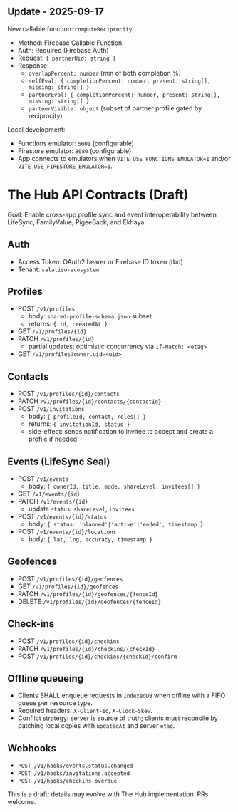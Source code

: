 ## Update - 2025-09-17

New callable function: `computeReciprocity`

- Method: Firebase Callable Function
- Auth: Required (Firebase Auth)
- Request: `{ partnerUid: string }`
- Response:
  - `overlapPercent: number` (min of both completion %)
  - `selfEval: { completionPercent: number, present: string[], missing: string[] }`
  - `partnerEval: { completionPercent: number, present: string[], missing: string[] }`
  - `partnerVisible: object` (subset of partner profile gated by reciprocity)

Local development:

- Functions emulator: `5001` (configurable)
- Firestore emulator: `8080` (configurable)
- App connects to emulators when `VITE_USE_FUNCTIONS_EMULATOR=1` and/or `VITE_USE_FIRESTORE_EMULATOR=1`.
# The Hub API Contracts (Draft)

Goal: Enable cross-app profile sync and event interoperability between LifeSync, FamilyValue, PigeeBack, and Ekhaya.

## Auth
- Access Token: OAuth2 bearer or Firebase ID token (tbd)
- Tenant: `salatiso-ecosystem`

## Profiles
- POST `/v1/profiles`
  - body: `shared-profile-schema.json` subset
  - returns: `{ id, createdAt }`
- GET `/v1/profiles/{id}`
- PATCH `/v1/profiles/{id}`
  - partial updates; optimistic concurrency via `If-Match: <etag>`
- GET `/v1/profiles?owner.uid=<uid>`

## Contacts
- POST `/v1/profiles/{id}/contacts`
- PATCH `/v1/profiles/{id}/contacts/{contactId}`
- POST `/v1/invitations`
  - body: `{ profileId, contact, roles[] }`
  - returns: `{ invitationId, status }`
  - side-effect: sends notification to invitee to accept and create a profile if needed

## Events (LifeSync Seal)
- POST `/v1/events`
  - body: `{ ownerId, title, mode, shareLevel, invitees[] }`
- GET `/v1/events/{id}`
- PATCH `/v1/events/{id}`
  - update `status`, `shareLevel`, `invitees`
- POST `/v1/events/{id}/status`
  - body: `{ status: 'planned'|'active'|'ended', timestamp }`
- POST `/v1/events/{id}/locations`
  - body: `{ lat, lng, accuracy, timestamp }`

## Geofences
- POST `/v1/profiles/{id}/geofences`
- GET `/v1/profiles/{id}/geofences`
- PATCH `/v1/profiles/{id}/geofences/{fenceId}`
- DELETE `/v1/profiles/{id}/geofences/{fenceId}`

## Check-ins
- POST `/v1/profiles/{id}/checkins`
- PATCH `/v1/profiles/{id}/checkins/{checkId}`
- POST `/v1/profiles/{id}/checkins/{checkId}/confirm`

## Offline queueing
- Clients SHALL enqueue requests in `IndexedDB` when offline with a FIFO queue per resource type.
- Required headers: `X-Client-Id`, `X-Clock-Skew`.
- Conflict strategy: server is source of truth; clients must reconcile by patching local copies with `updatedAt` and server `etag`.

## Webhooks
- `POST /v1/hooks/events.status.changed`
- `POST /v1/hooks/invitations.accepted`
- `POST /v1/hooks/checkins.overdue`

This is a draft; details may evolve with The Hub implementation. PRs welcome.
